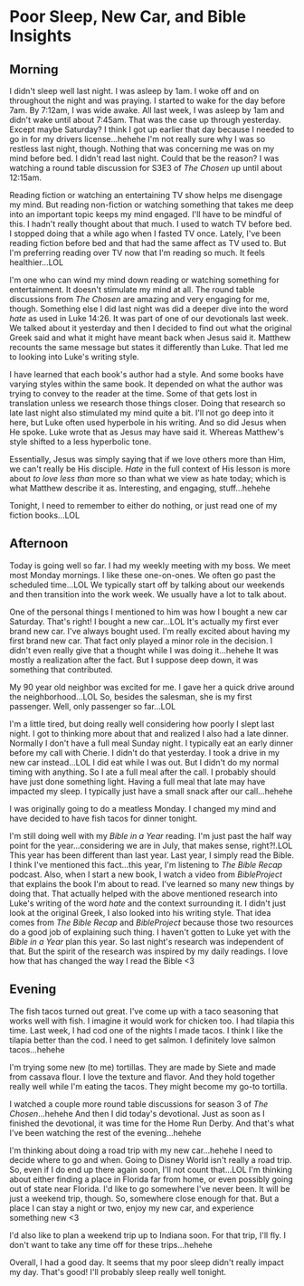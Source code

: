 # Poor Sleep, New Car, and Bible Insights

## Morning

I didn't sleep well last night. I was asleep by 1am. I woke off and on throughout the night and was praying. I started to wake for the day before 7am. By 7:12am, I was wide awake. All last week, I was asleep by 1am and didn't wake until about 7:45am. That was the case up through yesterday. Except maybe Saturday? I think I got up earlier that day because I needed to go in for my drivers license...hehehe I'm not really sure why I was so restless last night, though. Nothing that was concerning me was on my mind before bed. I didn't read last night. Could that be the reason? I was watching a round table discussion for S3E3 of *The Chosen* up until about 12:15am.

Reading fiction or watching an entertaining TV show helps me disengage my mind. But reading non-fiction or watching something that takes me deep into an important topic keeps my mind engaged. I'll have to be mindful of this. I hadn't really thought about that much. I used to watch TV before bed. I stopped doing that a while ago when I fasted TV once. Lately, I've been reading fiction before bed and that had the same affect as TV used to. But I'm preferring reading over TV now that I'm reading so much. It feels healthier...LOL

I'm one who can wind my mind down reading or watching something for entertainment. It doesn't stimulate my mind at all. The round table discussions from *The Chosen* are amazing and very engaging for me, though. Something else I did last night was did a deeper dive into the word *hate* as used in Luke 14:26. It was part of one of our devotionals last week. We talked about it yesterday and then I decided to find out what the original Greek said and what it might have meant back when Jesus said it. Matthew recounts the same message but states it differently than Luke. That led me to looking into Luke's writing style.

I have learned that each book's author had a style. And some books have varying styles within the same book. It depended on what the author was trying to convey to the reader at the time. Some of that gets lost in translation unless we research those things closer. Doing that research so late last night also stimulated my mind quite a bit. I'll not go deep into it here, but Luke often used hyperbole in his writing. And so did Jesus when He spoke. Luke wrote that as Jesus may have said it. Whereas Matthew's style shifted to a less hyperbolic tone.

Essentially, Jesus was simply saying that if we love others more than Him, we can't really be His disciple. *Hate* in the full context of His lesson is more about *to love less than* more so than what we view as hate today; which is what Matthew describe it as. Interesting, and engaging, stuff...hehehe

Tonight, I need to remember to either do nothing, or just read one of my fiction books...LOL

## Afternoon

Today is going well so far. I had my weekly meeting with my boss. We meet most Monday mornings. I like these one-on-ones. We often go past the scheduled time...LOL We typically start off by talking about our weekends and then transition into the work week. We usually have a lot to talk about.

One of the personal things I mentioned to him was how I bought a new car Saturday. That's right! I bought a new car...LOL It's actually my first ever brand new car. I've always bought used. I'm really excited about having my first brand new car. That fact only played a minor role in the decision. I didn't even really give that a thought while I was doing it...hehehe It was mostly a realization after the fact. But I suppose deep down, it was something that contributed.

My 90 year old neighbor was excited for me. I gave her a quick drive around the neighborhood...LOL So, besides the salesman, she is my first passenger. Well, only passenger so far...LOL

I'm a little tired, but doing really well considering how poorly I slept last night. I got to thinking more about that and realized I also had a late dinner. Normally I don't have a full meal Sunday night. I typically eat an early dinner before my call with Cherie. I didn't do that yesterday. I took a drive in my new car instead...LOL I did eat while I was out. But I didn't do my normal timing with anything. So I ate a full meal after the call. I probably should have just done something light. Having a full meal that late may have impacted my sleep. I typically just have a small snack after our call...hehehe

I was originally going to do a meatless Monday. I changed my mind and have decided to have fish tacos for dinner tonight.

I'm still doing well with my *Bible in a Year* reading. I'm just past the half way point for the year...considering we are in July, that makes sense, right?!.LOL This year has been different than last year. Last year, I simply read the Bible. I think I've mentioned this fact...this year, I'm listening to *The Bible Recap* podcast. Also, when I start a new book, I watch a video from *BibleProject* that explains the book I'm about to read. I've learned so many new things by doing that. That actually helped with the above mentioned research into Luke's writing of the word *hate* and the context surrounding it. I didn't just look at the original Greek, I also looked into his writing style. That idea comes from *The Bible Recap* and *BibleProject* because those two resources do a good job of explaining such thing. I haven't gotten to Luke yet with the *Bible in a Year* plan this year. So last night's research was independent of that. But the spirit of the research was inspired by my daily readings. I love how that has changed the way I read the Bible <3

## Evening

The fish tacos turned out great. I've come up with a taco seasoning that works well with fish. I imagine it would work for chicken too. I had tilapia this time. Last week, I had cod one of the nights I made tacos. I think I like the tilapia better than the cod. I need to get salmon. I definitely love salmon tacos...hehehe

I'm trying some new (to me) tortillas. They are made by Siete and made from cassava flour. I love the texture and flavor. And they hold together really well while I'm eating the tacos. They might become my go-to tortilla.

I watched a couple more round table discussions for season 3 of *The Chosen*...hehehe And then I did today's devotional. Just as soon as I finished the devotional, it was time for the Home Run Derby. And that's what I've been watching the rest of the evening...hehehe

I'm thinking about doing a road trip with my new car...hehehe I need to decide where to go and when. Going to Disney World isn't really a road trip. So, even if I do end up there again soon, I'll not count that...LOL I'm thinking about either finding a place in Florida far from home, or even possibly going out of state near Florida. I'd like to go somewhere I've never been. It will be just a weekend trip, though. So, somewhere close enough for that. But a place I can stay a night or two, enjoy my new car, and experience something new <3

I'd also like to plan a weekend trip up to Indiana soon. For that trip, I'll fly. I don't want to take any time off for these trips...hehehe

Overall, I had a good day. It seems that my poor sleep didn't really impact my day. That's good! I'll probably sleep really well tonight.